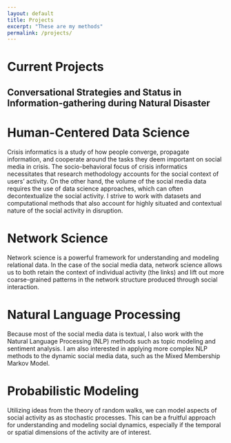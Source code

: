 ```yaml
---
layout: default
title: Projects
excerpt: "These are my methods"
permalink: /projects/
---
```


# Current Projects## Conversational Strategies and Status in Information-gathering during Natural Disaster

# Human-Centered Data Science
Crisis informatics is a study of how people converge, propagate information, and cooperate around the tasks they deem important on social media in crisis. The socio-behavioral focus of crisis informatics necessitates that research methodology accounts for the social context of users’ activity.  On the other hand, the volume of the social media data requires the use of data science approaches, which can often decontextualize the social activity.  I strive to work with datasets and computational methods that also account for highly situated and contextual nature of the social activity in disruption.

# Network Science
Network science is a powerful framework for understanding and modeling relational data. In the case of the social media data, network science allows us to both retain the context of individual activity (the links) and lift out more coarse-grained patterns in the network structure produced through social interaction.

# Natural Language Processing
Because most of the social media data is textual, I also work with the Natural Language Processing (NLP) methods such as topic modeling and sentiment analysis. I am also interested in applying more complex NLP methods to the dynamic social media data, such as the Mixed Membership Markov Model.

# Probabilistic Modeling
Utilizing ideas from the theory of random walks, we can model aspects of social activity as as stochastic processes. This can be a fruitful approach for understanding and modeling social dynamics, especially if the temporal or spatial dimensions of the activity are of interest.